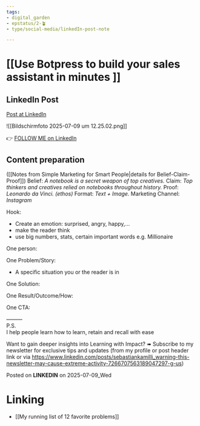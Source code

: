 ```yaml
---
tags: 
- digital_garden
- epstatus/2-🪴
- type/social-media/linkedIn-post-note

---
```

# [[Use Botpress to build your sales assistant in minutes ]]
## LinkedIn Post
[Post at LinkedIn]()

![[Bildschirmfoto 2025-07-09 um 12.25.02.png]]

👉 [FOLLOW ME on LinkedIn](https://www.linkedin.com/comm/mynetwork/discovery-see-all?usecase=PEOPLE_FOLLOWS&followMember=sebastiankamilli)

## Content preparation

([[Notes from Simple Marketing for Smart People|details for Belief-Claim-Proof]])
Belief: *A notebook is a secret weapon of top creatives.* 
Claim: *Top thinkers and creatives relied on notebooks throughout history.* 
Proof: *Leonardo da Vinci. (ethos)* 
Format: *Text + Image.* 
Marketing Channel: *Instagram*

Hook: 
+ Create an emotion: surprised, angry, happy,...
+ make the reader think
+ use big numbers, stats, certain important words e.g. Millionaire

One person:

One Problem/Story:
+ A specific situation you or the reader is in

One Solution:

One Result/Outcome/How:

One CTA:

———  
P.S.  
I help people learn how to learn, retain and recall with ease

Want to gain deeper insights into Learning with Impact?
➠ Subscribe to my newsletter for exclusive tips and updates
(from my profile or post header link or via https://www.linkedin.com/posts/sebastiankamilli_warning-this-newsletter-may-cause-extreme-activity-7266707563189047297-g-us)

Posted on **LINKEDIN** on 2025-07-09_Wed
# Linking
+ [[My running list of 12 favorite problems]]